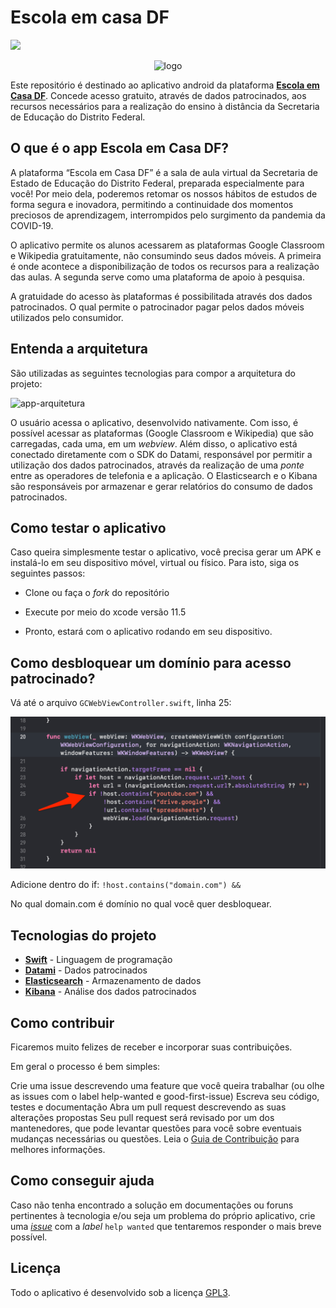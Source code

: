 # Escola em casa DF
<a href="https://www.gnu.org/licenses/gpl-3.0.pt-br.html"><img src="https://img.shields.io/badge/licence-GPL3-green.svg"/></a>

<p align="center">
    <img src="https://avatars2.githubusercontent.com/u/67379876?s=400&u=aeea6d44c84f2fb761a4a3fcd8e0f185c3bb2982&v=4" alt="logo" width="200px">
</p>

Este repositório é destinado ao aplicativo 
android da plataforma [**Escola em Casa DF**](https://escolaemcasa.se.df.gov.br). Concede acesso gratuito, através de dados patrocinados, aos recursos necessários para a realização do ensino à distância da Secretaria de Educação do Distrito Federal.

## O que é o app Escola em Casa DF?

A plataforma “Escola em Casa DF” é a sala de aula virtual da Secretaria de Estado de Educação do Distrito Federal, preparada especialmente para você! Por meio dela, poderemos retomar os nossos hábitos de estudos de forma segura e inovadora, permitindo a continuidade dos momentos preciosos de aprendizagem, interrompidos pelo surgimento da pandemia da COVID-19.

O aplicativo permite os alunos acessarem as plataformas Google Classroom e Wikipedia gratuitamente, não consumindo seus dados móveis. A primeira é onde acontece a disponibilização de todos os recursos para a realização das aulas. A segunda serve como uma plataforma de apoio à pesquisa.

A gratuidade do acesso às plataformas é possibilitada através dos dados patrocinados. O qual permite o patrocinador pagar pelos dados móveis utilizados pelo consumidor.

## Entenda a arquitetura

São utilizadas as seguintes tecnologias para compor a arquitetura do projeto:

![app-arquitetura](https://user-images.githubusercontent.com/26297247/85495153-5f8a6b80-b5b0-11ea-83c5-d3e8472b5b23.png)

O usuário acessa o aplicativo, desenvolvido nativamente. Com isso, é possível acessar as plataformas (Google Classroom e Wikipedia) que são carregadas, cada uma, em um *webview*. Além disso, o aplicativo está conectado diretamente com o SDK do Datami, responsável por permitir a utilização dos dados patrocinados, através da realização de uma *ponte* entre as operadores de telefonia e a aplicação. O Elasticsearch e o Kibana são responsáveis por armazenar e gerar relatórios do consumo de dados patrocinados.

## Como testar o aplicativo

Caso queira simplesmente testar o aplicativo, você precisa gerar um APK e instalá-lo em seu dispositivo móvel, virtual ou físico. Para isto, siga os seguintes passos:

- Clone ou faça o *fork* do repositório

- Execute por meio do xcode versão 11.5

- Pronto, estará com o aplicativo rodando em seu dispositivo.

## Como desbloquear um domínio para acesso patrocinado?

Vá até o arquivo `GCWebViewController.swift`, linha 25:

![Linha 25](https://github.com/Escola-em-Casa/resources-escola-em-casa/blob/master/exemple.png)


Adicione dentro do if: `!host.contains("domain.com") &&`

No qual domain.com é domínio no qual você quer desbloquear.

## Tecnologias do projeto

- [**Swift**](https://swift.org/) - Linguagem de programação
- [**Datami**](http://datami.com/) - Dados patrocinados
- [**Elasticsearch**](https://www.elastic.co/guide/index.html) - Armazenamento de dados
- [**Kibana**](https://www.elastic.co/guide/en/kibana/current/index.html) - Análise dos dados patrocinados

## Como contribuir

Ficaremos muito felizes de receber e incorporar suas contribuições.

Em geral o processo é bem simples:

Crie uma issue descrevendo uma feature que você queira trabalhar (ou olhe as issues com o label help-wanted e good-first-issue)
Escreva seu código, testes e documentação
Abra um pull request descrevendo as suas alterações propostas
Seu pull request será revisado por um dos mantenedores, que pode levantar questões para você sobre eventuais mudanças necessárias ou questões.
Leia o [Guia de Contribuição](./CONTRIBUTING.md) para melhores informações.

## Como conseguir ajuda

Caso não tenha encontrado a solução em documentações ou foruns pertinentes à tecnologia e/ou seja um problema do próprio aplicativo, crie uma [*issue*](https://github.com/Escola-em-Casa/android-escola-em-casa/issues/new) com a *label* ```help wanted``` que tentaremos responder o mais breve possível.

## Licença

Todo o aplicativo é desenvolvido sob a licença [GPL3](https://github.com/Escola-em-Casa/android-escola-em-casa/blob/master/LICENSE).
